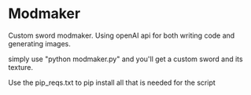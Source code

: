 # Modmaker


Custom sword modmaker. Using openAI api for both writing code and generating images.  

simply use "python modmaker.py" and you'll get a custom sword and its texture.

Use the pip_reqs.txt to pip install all that is needed for the script 


